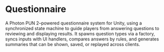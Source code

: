 # Questionnaire
A Photon PUN 2–powered questionnaire system for Unity, using a synchronized state machine to guide players from answering questions to reviewing and displaying results. It spawns question types via a factory, syncs inputs with UI handlers, compares answers by rules, and generates summaries that can be shown, saved, or replayed across clients.
